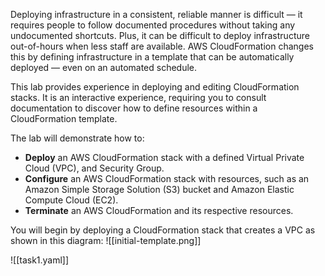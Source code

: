 Deploying infrastructure in a consistent, reliable manner is difficult — it requires people to follow documented procedures without taking any undocumented shortcuts. Plus, it can be difficult to deploy infrastructure out-of-hours when less staff are available. AWS CloudFormation changes this by defining infrastructure in a template that can be automatically deployed — even on an automated schedule.

This lab provides experience in deploying and editing CloudFormation stacks. It is an interactive experience, requiring you to consult documentation to discover how to define resources within a CloudFormation template.

The lab will demonstrate how to:
- **Deploy** an AWS CloudFormation stack with a defined Virtual Private Cloud (VPC), and Security Group.
- **Configure** an AWS CloudFormation stack with resources, such as an Amazon Simple Storage Solution (S3) bucket and Amazon Elastic Compute Cloud (EC2).
- **Terminate** an AWS CloudFormation and its respective resources.

You will begin by deploying a CloudFormation stack that creates a VPC as shown in this diagram:
![[initial-template.png]]

![[task1.yaml]]
